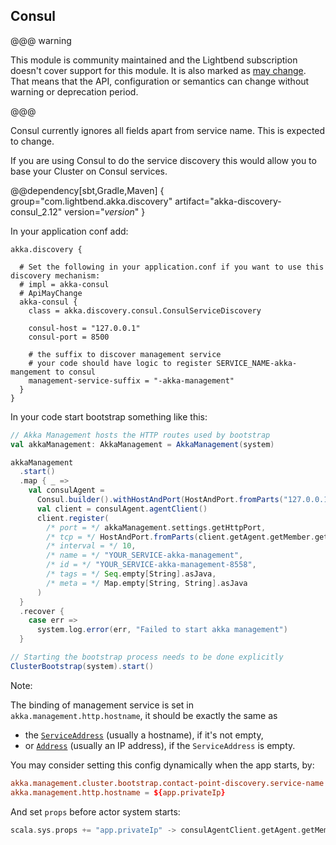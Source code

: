 ## Consul

@@@ warning

This module is community maintained and the Lightbend subscription doesn't cover support for this module.
  It is also marked as [may change](https://doc.akka.io/docs/akka/current/common/may-change.html).
  That means that the API, configuration or semantics can change without warning or deprecation period.

@@@

Consul currently ignores all fields apart from service name. This is expected to change.

If you are using Consul to do the service discovery this would allow you to base your Cluster on Consul services.

@@dependency[sbt,Gradle,Maven] {
  group="com.lightbend.akka.discovery"
  artifact="akka-discovery-consul_2.12"
  version="$version$"
}

In your application conf add:
```
akka.discovery {

  # Set the following in your application.conf if you want to use this discovery mechanism:
  # impl = akka-consul
  # ApiMayChange
  akka-consul {
    class = akka.discovery.consul.ConsulServiceDiscovery

    consul-host = "127.0.0.1"
    consul-port = 8500

    # the suffix to discover management service
    # your code should have logic to register SERVICE_NAME-akka-mangement to consul
    management-service-suffix = "-akka-management"
  }
}
```

In your code start bootstrap something like this:

```scala
// Akka Management hosts the HTTP routes used by bootstrap
val akkaManagement: AkkaManagement = AkkaManagement(system)

akkaManagement
  .start()
  .map { _ =>
    val consulAgent =
      Consul.builder().withHostAndPort(HostAndPort.fromParts("127.0.0.1", 8500)).build()
      val client = consulAgent.agentClient()
      client.register(
        /* port = */ akkaManagement.settings.getHttpPort,
        /* tcp = */ HostAndPort.fromParts(client.getAgent.getMember.getAddress, akkaManagement.settings.getHttpPort),
        /* interval = */ 10,
        /* name = */ "YOUR_SERVICE-akka-management",
        /* id = */ "YOUR_SERVICE-akka-management-8558",
        /* tags = */ Seq.empty[String].asJava,
        /* meta = */ Map.empty[String, String].asJava
      )
  }
  .recover {
    case err =>
      system.log.error(err, "Failed to start akka management")
  }

// Starting the bootstrap process needs to be done explicitly
ClusterBootstrap(system).start()
```

Note:

The binding of management service is set in `akka.management.http.hostname`, it should be exactly the same as

- the [`ServiceAddress`](https://www.consul.io/api/catalog.html#serviceaddress) (usually a hostname), if it's not empty,
- or [`Address`](https://www.consul.io/api/catalog.html#address-1) (usually an IP address), if the `ServiceAddress` is empty.

You may consider setting this config dynamically when the app starts, by:

```conf
akka.management.cluster.bootstrap.contact-point-discovery.service-name = YOUR_SERVICE
akka.management.http.hostname = ${app.privateIp}
```

And set `props` before actor system starts:

```scala
scala.sys.props += "app.privateIp" -> consulAgentClient.getAgent.getMember.getAddress
```
